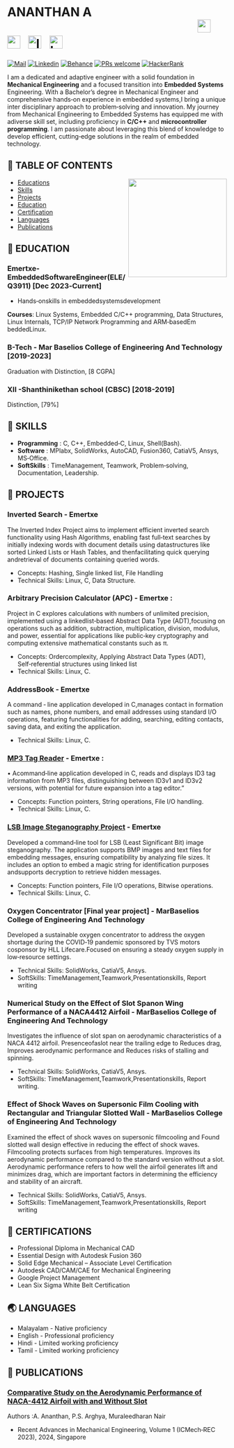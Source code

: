 
###
# ANANTHAN A <img width="430" />  <img src="https://skillicons.dev/icons?i=c" height="30" alt="c logo"  />  <img width="5" />  <img src="https://skillicons.dev/icons?i=cpp" height="30" alt="cplusplus logo"  />  <img width="5" />  <img src="https://skillicons.dev/icons?i=linux" height="30" alt="linux logo"  />  <img width="5" />  <img src="https://skillicons.dev/icons?i=bash" height="30" alt="bash logo"  />

[![Mail](https://img.shields.io/badge/ananthankulathinkara-Gmail-red)](ananthankulathinkara@gmail.com) [![Linkedin](https://img.shields.io/badge/AnanthanAnil-Linkedin-royalblue)](https://www.linkedin.com/in/ananthananil) [![Behance](https://img.shields.io/badge/ananthananil-Be-blue
)](https://www.behance.net/ananthanaanil) [![PRs welcome](https://img.shields.io/badge/ananthananil-GrabCAD-crimson)](https://grabcad.com/ananthan.a-4) [![HackerRank](https://img.shields.io/badge/ananthananil-HackerRank-pine
)](https://www.hackerrank.com/profile/ananthankulathi1)

I am a dedicated and adaptive engineer with a solid foundation in **Mechanical Engineering** and a focused transition into **Embedded Systems** Engineering. With a Bachelor’s degree in Mechanical Engineer and comprehensive hands‑on experience in embedded systems,I bring a unique inter disciplinary approach to problem‑solving and innovation. My journey from Mechanical Engineering to Embedded Systems has equipped me with adiverse skill set, including proficiency in **C/C++** and **microcontroller programming**. I am passionate about leveraging this blend of knowledge to develop efficient, cutting‑edge solutions in the realm of embedded technology.

## 🚩 TABLE OF CONTENTS
<img align="right" height="226" src="https://media.giphy.com/media/tsSiLdNX2REYS49QJm/giphy.gif"  />

- [Educations](#-education)
- [Skills](#-skills)
- [Projects](#-projects)
- [Education](#-education)
- [Certification](#-certifications)
- [Languages](#-languages)
- [Publications](#-publications)
  

## 🚀 EDUCATION

### Emertxe- EmbeddedSoftwareEngineer(ELE/Q3911) [Dec 2023‑Current]
 * Hands‑onskills in embeddedsystemsdevelopment

 **Courses**: Linux Systems, Embedded C/C++ programming, Data Structures, Linux Internals, TCP/IP Network Programming and ARM‑basedEm
beddedLinux.

### B-Tech -  Mar Baselios College of Engineering And Technology [2019-2023]
Graduation with Distinction, [8 CGPA]

### XII -Shanthinikethan school (CBSC) [2018-2019]
Distinction, [79%]
  
## 🤖 SKILLS

* **Programming** : C, C++, Embedded‑C, Linux, Shell(Bash).
* **Software** :  MPlabx, SolidWorks, AutoCAD, Fusion360, CatiaV5, Ansys, MS‑Office.
* **SoftSkills** : TimeManagement, Teamwork, Problem‑solving, Documentation, Leadership.

## 🔧 PROJECTS

### Inverted Search - Emertxe

The Inverted Index Project aims to implement efficient inverted search functionality using Hash Algorithms, enabling fast full‑text searches by initially indexing words with document details using datastructures like sorted Linked Lists or Hash Tables, and thenfacilitating quick querying andretrieval of documents containing queried words.
* Concepts: Hashing, Single linked list, File Handling
* Technical Skills: Linux, C, Data Structure.
  
### Arbitrary Precision Calculator (APC) - Emertxe : 

Project in C explores calculations with numbers of unlimited precision, implemented using a linkedlist‑based Abstract Data Type (ADT),focusing on operations such as addition, subtraction, multiplication, division, modulus, and power, essential for applications like public‑key cryptography and computing extensive mathematical constants such as π.
* Concepts: Ordercomplexity, Applying Abstract Data Types (ADT), Self‑referential structures using linked list
* Technical Skills: Linux, C.
### AddressBook - Emertxe

A command ‑ line application developed in C,manages contact in formation such as names, phone numbers, and email addresses using standard I/O operations, featuring functionalities for adding, searching, editing contacts, saving data, and exiting the application.
* Technical Skills: Linux, C.
 
### [MP3 Tag Reader](https://github.com/nhn/tui.editor/tree/master/docs/en/viewer.md) - Emertxe :

 • Acommand‑line application developed in C, reads and displays ID3 tag information from MP3 files, distinguishing between ID3v1 and ID3v2
 versions, with potential for future expansion into a tag editor.”
 * Concepts: Function pointers, String operations, File I/O handling.
 * Technical Skills: Linux, C.
   
### [LSB Image Steganography Project](https://github.com/AnanthanAnil/LSB-Image-Steganography) -  Emertxe
 
Developed a command‑line tool for LSB (Least Significant Bit) image steganography. The application supports BMP images and text files for embedding messages, ensuring compatibility by analyzing file sizes. It includes an option to embed a magic string for identification purposes andsupports decryption to retrieve hidden messages.
 * Concepts: Function pointers, File I/O operations, Bitwise operations.
 * Technical Skills: Linux, C.
   
### Oxygen Concentrator [Final year project] -  MarBaselios College of Engineering And Technology

Developed a sustainable oxygen concentrator to address the oxygen shortage during the COVID‑19 pandemic sponsored by TVS motors cosponsor by HLL Lifecare.Focused on ensuring a steady oxygen supply in low‑resource settings.
* Technical Skills: SolidWorks, CatiaV5, Ansys.
* SoftSkills: TimeManagement,Teamwork,Presentationskills, Report writing

### Numerical Study on the Effect of Slot Spanon Wing Performance of a NACA4412 Airfoil -  MarBaselios College of Engineering And Technology

Investigates the influence of slot span on aerodynamic characteristics of a NACA 4412 airfoil. Presenceofaslot near the trailing edge to Reduces drag, Improves aerodynamic performance and Reduces risks of stalling and spinning.
* Technical Skills: SolidWorks, CatiaV5, Ansys.
* SoftSkills: TimeManagement,Teamwork,Presentationskills, Report writing.
### Effect of Shock Waves on Supersonic Film Cooling with Rectangular and Triangular Slotted Wall - MarBaselios College of Engineering And Technology

Examined the effect of shock waves on supersonic filmcooling and Found slotted wall design effective in reducing the effect of shock waves. Filmcooling protects surfaces from high temperatures.
Improves its aerodynamic performance compared to the standard version without a slot. Aerodynamic performance refers to how well the airfoil generates lift and minimizes drag, which are important factors in determining the efficiency and stability of an aircraft.
* Technical Skills: SolidWorks, CatiaV5, Ansys.
* SoftSkills: TimeManagement,Teamwork,Presentationskills, Report writing

## 🐾 CERTIFICATIONS

* Professional Diploma in Mechanical CAD
* Essential Design with Autodesk Fusion 360 
* Solid Edge Mechanical – Associate Level Certification 
* Autodesk CAD/CAM/CAE for Mechanical Engineering 
* Google Project Management 
* Lean Six Sigma White Belt Certification

## 🌏 LANGUAGES

* Malayalam - Native proficiency
* English   - Professional proficiency
* Hindi     - Limited working proficiency
* Tamil     - Limited working proficiency

## 📜 PUBLICATIONS

### [Comparative Study on the Aerodynamic Performance of NACA-4412 Airfoil with and Without Slot](https://link.springer.com/chapter/10.1007/978-981-97-0918-2_46)

Authors :A. Ananthan, P.S. Arghya, Muraleedharan Nair
 * Recent Advances in Mechanical Engineering, Volume 1 (ICMech‑REC 2023), 2024, Singapore

